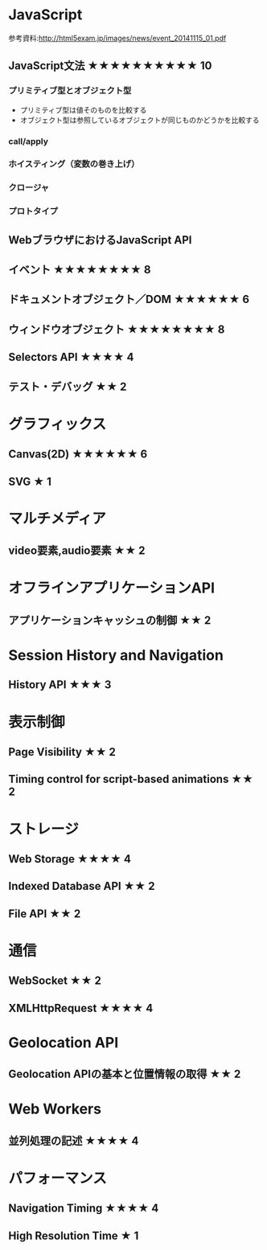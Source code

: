 # JavaScript

参考資料:http://html5exam.jp/images/news/event_20141115_01.pdf

## JavaScript文法 ★★★★★★★★★★ 10

### プリミティブ型とオブジェクト型
* プリミティブ型は値そのものを⽐較する
* オブジェクト型は参照しているオブジェクトが同じものかどうかを比較する

### call/apply

### ホイスティング（変数の巻き上げ）

### クロージャ

### プロトタイプ


## WebブラウザにおけるJavaScript API
## イベント ★★★★★★★★ 8
## ドキュメントオブジェクト／DOM ★★★★★★ 6
## ウィンドウオブジェクト ★★★★★★★★ 8
## Selectors API ★★★★ 4
## テスト・デバッグ ★★ 2

# グラフィックス
## Canvas(2D) ★★★★★★ 6
## SVG ★ 1

# マルチメディア
## video要素,audio要素 ★★ 2

# オフラインアプリケーションAPI
## アプリケーションキャッシュの制御 ★★ 2

# Session History and Navigation
## History API ★★★ 3

# 表示制御
## Page Visibility ★★ 2
## Timing control for script-based animations ★★ 2

# ストレージ
## Web Storage ★★★★ 4
## Indexed Database API ★★ 2
## File API ★★ 2

# 通信
## WebSocket ★★ 2
## XMLHttpRequest ★★★★ 4

# Geolocation API
## Geolocation APIの基本と位置情報の取得 ★★ 2

# Web Workers
## 並列処理の記述 ★★★★ 4

# パフォーマンス
## Navigation Timing ★★★★ 4
## High Resolution Time ★ 1






